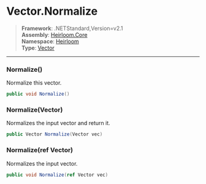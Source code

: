 # Vector.Normalize

> **Framework**: .NETStandard,Version=v2.1  
> **Assembly**: [Heirloom.Core][0]  
> **Namespace**: [Heirloom][0]  
> **Type**: [Vector][1]

--------------------------------------------------------------------------------

### Normalize()

Normalize this vector.

```cs
public void Normalize()
```

### Normalize(Vector)

Normalizes the input vector and return it.

```cs
public Vector Normalize(Vector vec)
```

### Normalize(ref Vector)

Normalizes the input vector.

```cs
public void Normalize(ref Vector vec)
```

[0]: ../Heirloom.Core.md
[1]: Heirloom.Vector.md
